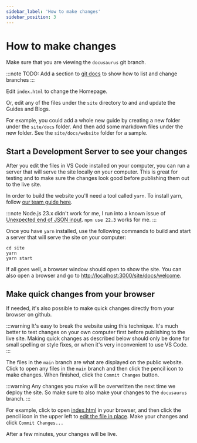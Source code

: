 ```yaml
---
sidebar_label: 'How to make changes'
sidebar_position: 3
---
```


# How to make changes

Make sure that you are viewing the `docusaurus` git branch. 

:::note
TODO: Add a section to [git docs](../../software/git.mdx) to show how to list and change branches
:::

Edit `index.html` to change the Homepage. 

Or, edit any of the files under the `site` directory to and and update the Guides and Blogs. 

For example, you could add a whole new guide by creating a new folder under the `site/docs` folder. And then add some markdown files under the new folder. See the `site/docs/website` folder for a sample. 

## Start a Development Server to see your changes

After you edit the files in VS Code installed on your computer, you can run a server that will serve the site locally on your computer. This is great for testing and to make sure the changes look good before publishing them out to the live site. 

In order to build the website you'll need a tool called `yarn`. To install yarn, follow [our team guide here](../../software/javascript.mdx). 

:::note
Node.js 23.x didn't work for me, I run into a known issue of [Unexpected end of JSON input](https://github.com/facebook/docusaurus/issues/10684). `npm use 22.3` works for me. 
:::

Once you have `yarn` installed, use the following commands to build and start a server that will serve the site on your computer: 

```shell
cd site
yarn
yarn start
```

If all goes well, a browser window should open to show the site. You can also open a browser and go to [http://localhost:3000/site/docs/welcome](http://localhost:3000/site/docs/welcome). 


## Make quick changes from your browser

If needed, it's also possible to make quick changes directly from your browser on github.

:::warning
It's easy to break the website using this technique. It's much better to test changes on your own computer first before publishing to the live site. Making quick changes as described below should only be done for small spelling or style fixes, or when it's very inconvenient to use VS Code. 
:::

The files in the `main` branch are what are displayed on the public website. Click to open any files in the `main` branch and then click the pencil icon to make changes. When finished, click the `Commit Changes` button. 

:::warning
Any changes you make will be overwritten the next time we deploy the site. So make sure to also make your changes to the `docusaurus` branch. 
:::

For example, click to open [index.html](https://github.com/Fahrenheit6882/Fahrenheit6882.github.io/blob/main/index.html) in your browser, and then click the pencil icon in the upper left to [edit the file in place](https://github.com/Fahrenheit6882/Fahrenheit6882.github.io/edit/main/index.html). Make your changes and click `Commit Changes...` 

After a few minutes, your changes will be live.  